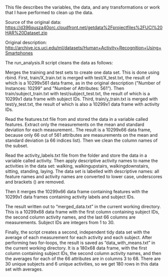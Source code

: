 This file describes the variables, the data, and any transformations or work that I have performed to clean up the data.

Source of the original data: https://d396qusza40orc.cloudfront.net/getdata%2Fprojectfiles%2FUCI%20HAR%20Dataset.zip

Original description: http://archive.ics.uci.edu/ml/datasets/Human+Activity+Recognition+Using+Smartphones


The run_analysis.R script cleans the data as follows:

Merges the training and test sets to create one data set. This is done using rbind. First, train/X_train.txt is merged with test/X_test.txt, the result of which is a 10299x561 data frame, as in the original description ("Number of Instances: 10299" and "Number of Attributes: 561”). Then train/subject_train.txt with test/subject_test.txt, the result of which is a 10299x1 data frame with subject IDs. Third, train/y_train.txt is merged with test/y_test.txt, the result of which is also a 10299x1 data frame with activity IDs.

Read the features.txt file from and stored the data in a variable called features. Extract only the measurements on the mean and standard deviation for each measurement.. The result is a 10299x66 data frame, because only 66 out of 561 attributes are measurements on the mean and standard deviation (a 66 indices list). Then we clean the column names of the subset.

Read the activity_labels.txt file from the folder and store the data in a variable called activity. Then apply descriptive activity names to name the activities in the data set: walking, walkingupstairs, walkingdownstairs, sitting, standing, laying. The data set is labelled with descriptive names: all feature names and activity names are converted to lower case, underscores and brackets () are removed. 

Then it merges the 10299x66 data frame containing features with the 10299x1 data frames containing activity labels and subject IDs. 

The result written out to “merged_data.txt” in the current working directory. This is a 10299x68 data frame with the first column containing subject IDs, the second column activity names, and the last 66 columns are measurements. Subject IDs are integers from 1 to 30.

Finally, the script creates a second, independent tidy data set with the average of each measurement for each activity and each subject. After performing two for-loops, the result is saved as “data_with_means.txt” in the current working directory. It is a 180x68 data frame, with the first column containing subject IDs, the second column activity names, and then the averages for each of the 66 attributes are in columns 3 to 68. There are 30 unique subjects and 6 unique activities, so we get 180 rows in this data set with averages.
